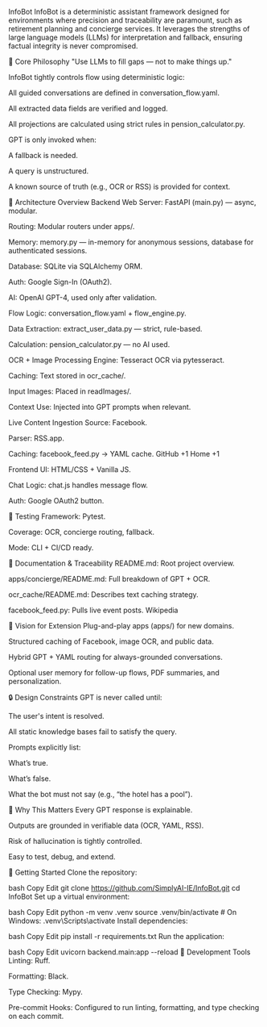 InfoBot
InfoBot is a deterministic assistant framework designed for environments where precision and traceability are paramount, such as retirement planning and concierge services. It leverages the strengths of large language models (LLMs) for interpretation and fallback, ensuring factual integrity is never compromised.​

🧠 Core Philosophy
"Use LLMs to fill gaps — not to make things up."​

InfoBot tightly controls flow using deterministic logic:​

All guided conversations are defined in conversation_flow.yaml.

All extracted data fields are verified and logged.

All projections are calculated using strict rules in pension_calculator.py.

GPT is only invoked when:

A fallback is needed.

A query is unstructured.

A known source of truth (e.g., OCR or RSS) is provided for context.​

🧱 Architecture Overview
Backend
Web Server: FastAPI (main.py) — async, modular.

Routing: Modular routers under apps/.

Memory: memory.py — in-memory for anonymous sessions, database for authenticated sessions.

Database: SQLite via SQLAlchemy ORM.

Auth: Google Sign-In (OAuth2).

AI: OpenAI GPT-4, used only after validation.

Flow Logic: conversation_flow.yaml + flow_engine.py.

Data Extraction: extract_user_data.py — strict, rule-based.

Calculation: pension_calculator.py — no AI used.​

OCR + Image Processing
Engine: Tesseract OCR via pytesseract.

Caching: Text stored in ocr_cache/.

Input Images: Placed in readImages/.

Context Use: Injected into GPT prompts when relevant.​

Live Content Ingestion
Source: Facebook.

Parser: RSS.app.

Caching: facebook_feed.py → YAML cache.​
GitHub
+1
Home
+1

Frontend
UI: HTML/CSS + Vanilla JS.

Chat Logic: chat.js handles message flow.

Auth: Google OAuth2 button.​

🧪 Testing
Framework: Pytest.

Coverage: OCR, concierge routing, fallback.

Mode: CLI + CI/CD ready.​

📄 Documentation & Traceability
README.md: Root project overview.

apps/concierge/README.md: Full breakdown of GPT + OCR.

ocr_cache/README.md: Describes text caching strategy.

facebook_feed.py: Pulls live event posts.​
Wikipedia

🧩 Vision for Extension
Plug-and-play apps (apps/) for new domains.

Structured caching of Facebook, image OCR, and public data.

Hybrid GPT + YAML routing for always-grounded conversations.

Optional user memory for follow-up flows, PDF summaries, and personalization.​

🔒 Design Constraints
GPT is never called until:

The user's intent is resolved.

All static knowledge bases fail to satisfy the query.

Prompts explicitly list:

What’s true.

What’s false.

What the bot must not say (e.g., “the hotel has a pool”).​

📌 Why This Matters
Every GPT response is explainable.

Outputs are grounded in verifiable data (OCR, YAML, RSS).

Risk of hallucination is tightly controlled.

Easy to test, debug, and extend.​

🚀 Getting Started
Clone the repository:

bash
Copy
Edit
git clone https://github.com/SimplyAI-IE/InfoBot.git
cd InfoBot
Set up a virtual environment:

bash
Copy
Edit
python -m venv .venv
source .venv/bin/activate  # On Windows: .venv\Scripts\activate
Install dependencies:

bash
Copy
Edit
pip install -r requirements.txt
Run the application:

bash
Copy
Edit
uvicorn backend.main:app --reload
🧰 Development Tools
Linting: Ruff.

Formatting: Black.

Type Checking: Mypy.

Pre-commit Hooks: Configured to run linting, formatting, and type checking on each commit.​